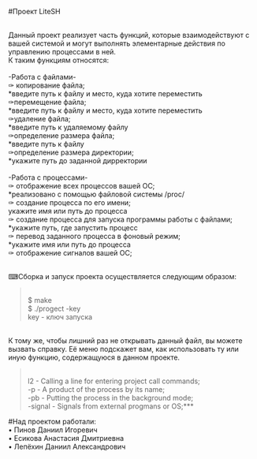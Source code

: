 #Проект LiteSH

<br>Данный проект реализует часть функций, которые взаимодействуют с вашей системой и могут выполнять элементарные действия по управлению процессами в ней.
<br>К таким функциям относятся:
<br>
<br>-Работа с файлами-
<br>✑ копирование файла;
<br>*введите путь к файлу и место, куда хотите переместить
<br>✑перемещение файла;
<br>*введите путь к файлу и место, куда хотите переместить
<br>✑удаление файла;
<br>*введите путь к удаляемому файлу
<br>✑определение размера файла;
<br>*введите путь к файлу
<br>✑определение размера директории;
<br>*укажите путь до заданной дирректории 
<br>
<br>-Работа с процессами-
<br>✑ отображение всех процессов вашей ОС;
<br>*реализовано с помощью файловой системы /proc/
<br>✑ создание процесса по его имени;
<br>укажите имя или путь до процесса
<br>✑ создание процесса для запуска программы работы с файлами;
<br>*укажите путь, где запустить процесс
<br>✑ перевод заданного процесса в фоновый режим;
<br>*укажите имя или путь до процесса
<br>✑ отображение сигналов вашей ОС;

<br>⌨Сборка и запуск проекта осуществляется следующим образом:
><br> $ make
><br>$ ./progect -key 
><br>key - ключ запуска
 

<br>К тому же, чтобы лишний раз не открывать данный файл, вы можете вызвать справку. Её меню подскажет вам, как использовать ту или иную функцию, содержащуюся в данном проекте.
><br> l2 - Calling a line for entering project call commands;
><br>-p - A product of the process by its name;
><br>-pb - Putting the process in the background mode;
><br>-signal - Signals from external progmans or OS;***

#Над проектом работали:
<br>• Пинов Даниил Игоревич
<br>• Есикова Анастасия Дмитриевна
<br>• Лепёхин Даниил Александрович


